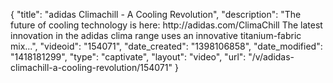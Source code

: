 {
    "title": "adidas Climachill - A Cooling Revolution",
    "description": "The future of cooling technology is here: http:\/\/adidas.com\/ClimaChill The latest innovation in the adidas clima range uses an innovative titanium-fabric mix...",
    "videoid": "154071",
    "date_created": "1398106858",
    "date_modified": "1418181299",
    "type": "captivate",
    "layout": "video",
    "url": "\/v\/adidas-climachill-a-cooling-revolution\/154071"
}